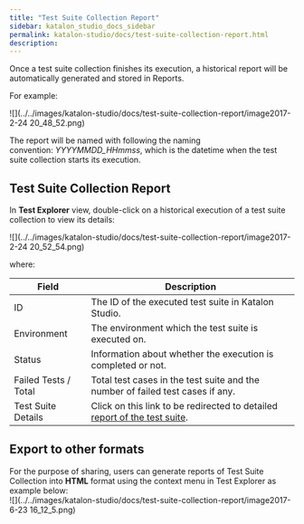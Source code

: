 ```yaml
---
title: "Test Suite Collection Report" 
sidebar: katalon_studio_docs_sidebar
permalink: katalon-studio/docs/test-suite-collection-report.html 
description: 
---
```

Once a test suite collection finishes its execution, a historical report will be automatically generated and stored in Reports. 

For example:

![](../../images/katalon-studio/docs/test-suite-collection-report/image2017-2-24 20_48_52.png)

The report will be named with following the naming convention: _YYYYMMDD_HHmmss_, which is the datetime when the test suite collection starts its execution.

Test Suite Collection Report
----------------------------

In **Test Explorer** view, double-click on a historical execution of a test suite collection to view its details:

![](../../images/katalon-studio/docs/test-suite-collection-report/image2017-2-24 20_52_54.png)

where:

<table><thead><tr><th>Field</th><th>Description</th></tr></thead><tbody><tr><td>ID</td><td>The ID of the executed test suite in Katalon Studio.</td></tr><tr><td>Environment</td><td>The environment which the test suite is executed on.</td></tr><tr><td>Status</td><td>Information about whether the execution is completed or not.</td></tr><tr><td>Failed Tests / Total</td><td>Total test cases in the test suite and the number of failed test cases if any.</td></tr><tr><td>Test Suite Details</td><td>Click on this link to be redirected to detailed <a href="https://docs.katalon.com/display/KD/Test+Suite+Report" rel="nofollow">report of the test suite</a>.</td></tr></tbody></table>

Export to other formats
-----------------------

For the purpose of sharing, users can generate reports of Test Suite Collection into **HTML** format using the context menu in Test Explorer as example below:   
![](../../images/katalon-studio/docs/test-suite-collection-report/image2017-6-23 16_12_5.png)